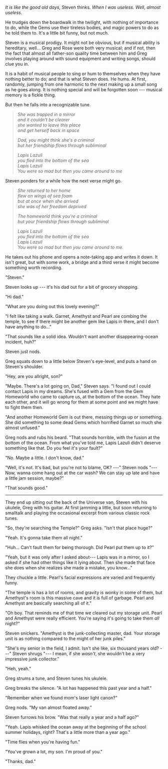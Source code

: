 *It is like the good old days,* Steven thinks. *When I was useless. Well, almost useless.*

He trudges down the boardwalk in the twilight, with nothing of importance to do, while
the Gems use their tireless bodies, and magic powers to do as he told them to. It's a
little bit funny, but not much.

Steven is a musical prodigy. It might not be obvious, but if musical ability is hereditary,
well... Greg and Rose were both very musical; and if not, then the fact that almost all
father-son quality time between him and Greg involves playing around with sound equipment
and writing songs, should clue you in.

It is a habit of musical people to sing or hum to themselves when they
have nothing better to do; and that is what Steven does. He hums. At first, randomly, jumping
from one harmonic to the next making up a small song as he goes along. It is nothing special and
will be forgotten soon --- musical memory is a fickle thing.

But then he falls into a recognizable tune.

> *She was trapped in a mirror*  
> *and it couldn't be clearer*  
> *she wanted to leave this place*  
> *and get herself back in space*
>
> *Dad, you might think she's a criminal*  
> *but her friendship flows through subliminal*
> 
> *Lapis Lazuli*  
> *you fled into the bottom of the sea*  
> *Lapis Lazuli*  
> *You were so mad but then you came around to me*

Steven ponders for a while how the next verse might go.

> *She returned to her home*  
> *flew on wings of sea foam*  
> *but at once when she arrived*  
> *she was of her freedom deprived*
>
> *The homeworld think you're a criminal*  
> *but your friendship flows through subliminal*
>
> *Lapis Lazuli*  
> *you fled into the bottom of the sea*  
> *Lapis Lazuli*  
> *You were so mad but then you came around to me.*

He takes out his phone and opens a note-taking app and writes it
down. It isn't great, but with some work, a bridge and a third verse it
might become something worth recording.

"Steven."

Steven looks up --- it's his dad out for a bit of grocery shopping.

"Hi dad."

"What are you doing out this lovely evening?"

"I felt like taking a walk. Garnet, Amethyst and Pearl are combing the temple,
to see if there might be another gem like Lapis in there, and I don't have anything
to do..."

"That sounds like a solid idea. Wouldn't want another disappearing-ocean incident,
huh?"

Steven just nods.

Greg squats down to a little below Steven's eye-level, and puts a hand on Steven's
shoulder.

"Hey, are you allright, son?"

"Maybe. There's a lot going on, Dad," Steven says. "I found out I could contact
Lapis in my dreams.
She's fused with a Gem from the Gem Homeworld who came to capture us, at the bottom
of the ocean. They hate each other, and it will go wrong for them at some point and
we might have to fight them then.

"And another Homeworld Gem is out there, messing things up or something. She did
something to some dead Gems which horrified Garnet so much she almost unfused."

Greg nods and rubs his beard. "That sounds horrible, with the fusion at the bottom
of the ocean. From what you've told me, Lapis Lazuli didn't deserve something like that.
Do you feel it's your fault?"

"No. Maybe a little. I don't know, dad."

"Well, it's not. It's bad, but you're not to blame, OK? ---" Steven nods "--- Now,
wanna come hang out at the car wash? We can stay up late and have a little jam session, maybe?"

"That sounds good."

----

They end up sitting out the back of the Universe van, Steven with his ukulele,
Greg with his guitar. At first jamming a little, but soon returning to smalltalk
and playing the occasional excerpt from various classic rock tunes.

"So, they're searching the Temple?" Greg asks. "Isn't that place huge?"

"Yeah. It's gonna take them all night."

"Huh... Can't fault them for being thorough. Did Pearl put them up to it?"

"Yeah, but it was only after I asked about--- Lapis was in a mirror, so I asked
if she had other things like it lying about. Then she made that face she does when
she realizes she made a mistake, you know..."

They chuckle a little. Pearl's facial expressions are varied and frequently funny.

"The temple is has a lot of rooms, and gravity is wonky in some of them, but Amethyst's
room is this massive cave and it is full of garbage. Pearl and Amethyst are basically
searching all of it."

"Oh boy. That reminds me of that time we cleared out my storage unit. Pearl and Amethyst
were really efficient. You're saying it's going to take them *all* night?"

Steven snickers. "Amethyst is the junk-collecting master, dad. Your storage unit is as
nothing compared to the might of her junk piles."

"She's my senior in the field, I admit. Isn't she like, six thousand years old? ---"
Steven shrugs "--- I mean, if she *wasn't*, she wouldn't be a very impressive junk collector."

"Heh, yeah."

Greg strums a tune, and Steven tunes his ukulele.

Greg breaks the silence. "A lot has happened this past year and a half."

"Remember when we found mom's laser light canon?"

Greg nods. "My van almost floated away."

Steven furrows his brow. "Was that really a year and a half ago?"

"Yeah. Lapis whisked the ocean away at the beginning of the school
summer holidays, right? That's a little more than a year ago."

"Time flies when you're having fun."

"You've grown a lot, my son. I'm proud of you."

"Thanks, dad."

